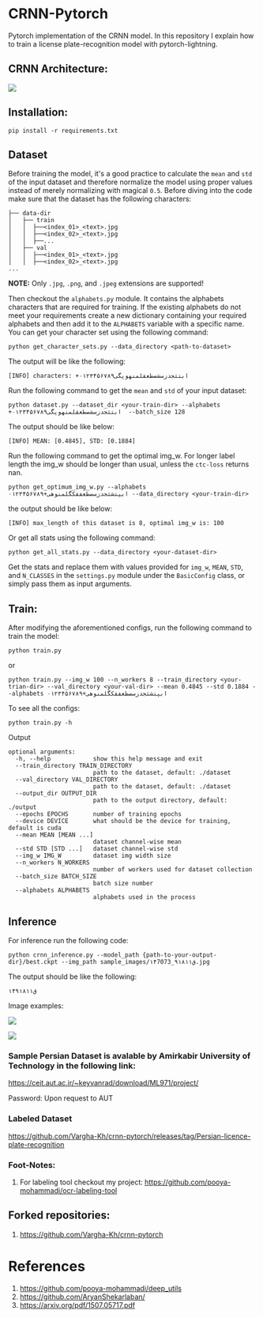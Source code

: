 # CRNN-Pytorch

Pytorch implementation of the CRNN model.
In this repository I explain how to train a license plate-recognition model with pytorch-lightning.

## CRNN Architecture:
![](assets/crnn-architecture.png)

## Installation:

```commandline
pip install -r requirements.txt
```

## Dataset

Before training the model, it's a good practice to calculate the `mean` and `std` of the input dataset and therefore
normalize the model using proper values instead of merely normalizing with magical `0.5`. Before diving into the code
make sure that the dataset has the following characters:

```commandline
├── data-dir
│   ├── train
│   │  ├──<index_01>_<text>.jpg
│   │  ├──<index_02>_<text>.jpg
│   │  ├──...
│   ├── val
│   │  ├──<index_01>_<text>.jpg
│   │  ├──<index_02>_<text>.jpg
...
```

**NOTE:** Only `.jpg`, `.png`, and `.jpeg` extensions are supported!

Then checkout the `alphabets.py` module. It contains the alphabets characters that are required for training.
If the existing alphabets do not meet your requirements create a new dictionary containing your required alphabets and
then add it to the `ALPHABETS` variable with a specific name. You can get your character set using the following
command:

```commandline
python get_character_sets.py --data_directory <path-to-dataset>
```
The output will be like the following: 
```commandline
[INFO] characters: +ابتثجدزسشصطعقلمنهوپگی۰۱۲۳۴۵۶۷۸۹
```

Run the following command to get the `mean` and `std` of your input dataset:

```commandline
python dataset.py --dataset_dir <your-train-dir> --alphabets +ابتثجدزسشصطعقلمنهوپگی۰۱۲۳۴۵۶۷۸۹  --batch_size 128
```

The output should be like below:

```commandline
[INFO] MEAN: [0.4845], STD: [0.1884]
```

Run the following command to get the optimal img_w. For longer label length the img_w should be longer than usual, unless
the `ctc-loss` returns nan.
```commandline
python get_optimum_img_w.py --alphabets ابپتشثجدزسصطعفقکگلمنوهی+۰۱۲۳۴۵۶۷۸۹ --data_directory <your-train-dir>
```
the output should be like below:
```commandline
[INFO] max_length of this dataset is 8, optimal img_w is: 100
```

Or get all stats using the following command:
```commandline
python get_all_stats.py --data_directory <your-dataset-dir>
```
Get the stats and replace them with values provided for `img_w`, `MEAN`, `STD`, and `N_CLASSES` in the `settings.py` module under
the `BasicConfig` class, or simply pass them as input arguments.

## Train:
After modifying the aforementioned configs, run the following command to train the model:
```commandline
python train.py
```
or 

```commandline
python train.py --img_w 100 --n_workers 8 --train_directory <your-trian-dir> --val_directory <your-val-dir> --mean 0.4845 --std 0.1884 --alphabets ابپتشثجدزسصطعفقکگلمنوهی+۰۱۲۳۴۵۶۷۸۹ 
```

To see all the configs:
```commandline
python train.py -h
```
Output
```commandline
optional arguments:
  -h, --help            show this help message and exit
  --train_directory TRAIN_DIRECTORY
                        path to the dataset, default: ./dataset
  --val_directory VAL_DIRECTORY
                        path to the dataset, default: ./dataset
  --output_dir OUTPUT_DIR
                        path to the output directory, default: ./output
  --epochs EPOCHS       number of training epochs
  --device DEVICE       what should be the device for training, default is cuda
  --mean MEAN [MEAN ...]
                        dataset channel-wise mean
  --std STD [STD ...]   dataset channel-wise std
  --img_w IMG_W         dataset img width size
  --n_workers N_WORKERS
                        number of workers used for dataset collection
  --batch_size BATCH_SIZE
                        batch size number
  --alphabets ALPHABETS
                        alphabets used in the process

```

## Inference
For inference run the following code:
```commandline
python crnn_inference.py --model_path {path-to-your-output-dir}/best.ckpt --img_path sample_images/۱۴ق۹۱۸۱۱_7073.jpg
```
The output should be like the following:
```commandline
۱۴ق۹۱۸۱۱
```

Image examples:

![](assets/sample_01.png)

![](assets/sample_02.png)

### Sample Persian Dataset is avalable by Amirkabir University of Technology in the following link:
https://ceit.aut.ac.ir/~keyvanrad/download/ML971/project/

Password: Upon request to AUT

### Labeled Dataset
https://github.com/Vargha-Kh/crnn-pytorch/releases/tag/Persian-licence-plate-recognition

### Foot-Notes:
1. For labeling tool checkout my project:
https://github.com/pooya-mohammadi/ocr-labeling-tool

## Forked repositories:
1. https://github.com/Vargha-Kh/crnn-pytorch

# References

1. https://github.com/pooya-mohammadi/deep_utils
2. https://github.com/AryanShekarlaban/
3. https://arxiv.org/pdf/1507.05717.pdf


#
